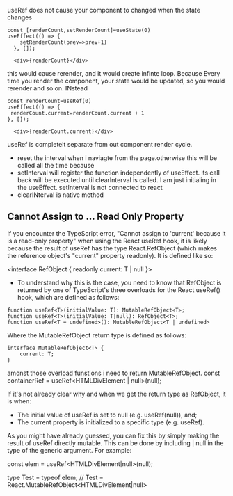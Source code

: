 useRef does not cause your component to changed when the state changes

```
const [renderCount,setRenderCount]=useState(0)
useEffect(() => {
    setRenderCount(prev=>prev+1)
  }, []);

  <div>{renderCount}</div>
```

this would cause rerender, and it would create infinte loop. Because Every time you render the component, your state would be updated, so you would rerender and so on. INstead

```
const renderCount=useRef(0)
useEffect(() => {
 renderCount.current=renderCount.current + 1
}, []);

  <div>{renderCount.current}</div>

```

useRef is completelt separate from out component render cycle.

- reset the interval when i naviagte from the page.otherwise this will be called all the time because
- setInterval will register the function independently of useEffect. its call back will be executed until clearInterval is called. I am just initialing in the useEffect. setInterval is not connected to react
- clearINterval is native method

## Cannot Assign to ... Read Only Property

If you encounter the TypeScript error, "Cannot assign to 'current' because it is a read-only property" when using the React useRef hook, it is likely because the result of useRef has the type React.RefObject (which makes the reference object's "current" property readonly). It is defined like so:

<interface RefObject<T> {
readonly current: T | null
}>

- To understand why this is the case, you need to know that RefObject is returned by one of TypeScript's three overloads for the React useRef() hook, which are defined as follows:

```
function useRef<T>(initialValue: T): MutableRefObject<T>;
function useRef<T>(initialValue: T|null): RefObject<T>;
function useRef<T = undefined>(): MutableRefObject<T | undefined>
```

Where the MutableRefObject return type is defined as follows:

    interface MutableRefObject<T> {
        current: T;
    }

amonst those overload funstions i need to return MutableRefObject.
const containerRef = useRef<HTMLDivElement | null>(null);

If it's not already clear why and when we get the return type as RefObject, it is when:

- The initial value of useRef is set to null (e.g. useRef(null)), and;
- The current property is initialized to a specific type (e.g. useRef<HTMLDivElement>).

As you might have already guessed, you can fix this by simply making the result of useRef directly mutable. This can be done by including | null in the type of the generic argument. For example:

const elem = useRef<HTMLDivElement|null>(null);

type Test = typeof elem; // Test = React.MutableRefObject<HTMLDivElement|null>
